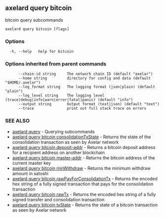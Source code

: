 ## axelard query bitcoin

bitcoin query subcommands

```
axelard query bitcoin [flags]
```

### Options

```
  -h, --help   help for bitcoin
```

### Options inherited from parent commands

```
      --chain-id string     The network chain ID (default "axelar")
      --home string         directory for config and data (default "$HOME/.axelar")
      --log_format string   The logging format (json|plain) (default "plain")
      --log_level string    The logging level (trace|debug|info|warn|error|fatal|panic) (default "info")
      --output string       Output format (text|json) (default "text")
      --trace               print out full stack trace on errors
```

### SEE ALSO

- [axelard query](axelard_query.md)	 - Querying subcommands
- [axelard query bitcoin consolidationTxState](axelard_query_bitcoin_consolidationTxState.md)	 - Returns the state of the consolidation transaction as seen by Axelar network
- [axelard query bitcoin deposit-addr](axelard_query_bitcoin_deposit-addr.md)	 - Returns a bitcoin deposit address for a recipient address on another blockchain
- [axelard query bitcoin master-addr](axelard_query_bitcoin_master-addr.md)	 - Returns the bitcoin address of the current master key
- [axelard query bitcoin minWithdraw](axelard_query_bitcoin_minWithdraw.md)	 - Returns the minimum withdraw amount in satoshi
- [axelard query bitcoin rawPayForConsolidationTx](axelard_query_bitcoin_rawPayForConsolidationTx.md)	 - Returns the encoded hex string of a fully signed transaction that pays for the consolidation transaction
- [axelard query bitcoin rawTx](axelard_query_bitcoin_rawTx.md)	 - Returns the encoded hex string of a fully signed transfer and consolidation transaction
- [axelard query bitcoin txState](axelard_query_bitcoin_txState.md)	 - Returns the state of a bitcoin transaction as seen by Axelar network

